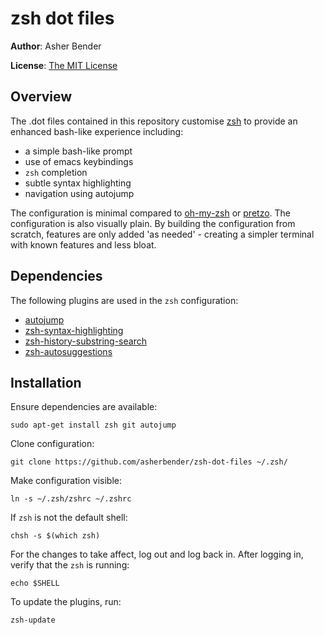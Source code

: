 # zsh dot files #

**Author**: Asher Bender

**License**: [The MIT License](http://opensource.org/licenses/MIT)

## Overview ##

The .dot files contained in this repository customise [zsh](http://www.zsh.org/)
to provide an enhanced bash-like experience including:

* a simple bash-like prompt
* use of emacs keybindings
* `zsh` completion
* subtle syntax highlighting
* navigation using autojump

The configuration is minimal compared to
[oh-my-zsh](https://github.com/robbyrussell/oh-my-zsh) or
[pretzo](https://github.com/sorin-ionescu/prezto). The configuration is also
visually plain. By building the configuration from scratch, features are only
added 'as needed' - creating a simpler terminal with known features and less
bloat.

## Dependencies ##

The following plugins are used in the `zsh` configuration:

* [autojump](https://github.com/joelthelion/autojump)
* [zsh-syntax-highlighting](https://github.com/zsh-users/zsh-syntax-highlighting)
* [zsh-history-substring-search](https://github.com/zsh-users/zsh-history-substring-search)
* [zsh-autosuggestions](https://github.com/tarruda/zsh-autosuggestions)

## Installation ##

Ensure dependencies are available:

```
sudo apt-get install zsh git autojump
```

Clone configuration:
```
git clone https://github.com/asherbender/zsh-dot-files ~/.zsh/
```

Make configuration visible:
```
ln -s ~/.zsh/zshrc ~/.zshrc
```

If `zsh` is not the default shell:
```
chsh -s $(which zsh)
```

For the changes to take affect, log out and log back in. After logging in,
verify that the `zsh` is running:
```
echo $SHELL
```

To update the plugins, run:
```
zsh-update
```
